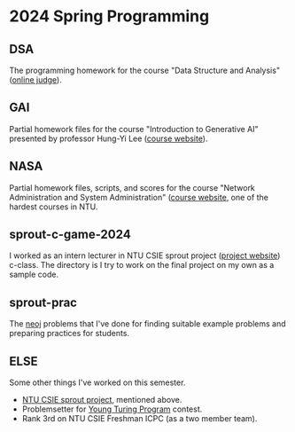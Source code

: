 # 2024 Spring Programming

## DSA
The programming homework for the course "Data Structure and Analysis" ([online judge](https://dsa2024.csie.org/)).

## GAI
Partial homework files for the course "Introduction to Generative AI" presented by professor Hung-Yi Lee ([course website](https://speech.ee.ntu.edu.tw/~hylee/genai/2024-spring.php)).

## NASA
Partial homework files, scripts, and scores for the course "Network Administration and System Administration" ([course website](https://www.csie.ntu.edu.tw/~hsinmu/site/courses/24springnasa), one of the hardest courses in NTU.

## sprout-c-game-2024
I worked as an intern lecturer in NTU CSIE sprout project ([project website](https://tw-csie-sprout.github.io/c2024/)) c-class. The directory is I try to work on the final project on my own as a sample code.

## sprout-prac
The [neoj](https://neoj.sprout.tw/) problems that I've done for finding suitable example problems and preparing practices for students.

## ELSE

Some other things I've worked on this semester.

* [NTU CSIE sprout project](https://tw-csie-sprout.github.io/c2024/), mentioned above.
* Problemsetter for [Young Turing Program](https://www.tw-ytp.org/) contest.
* Rank 3rd on NTU CSIE Freshman ICPC (as a two member team).
